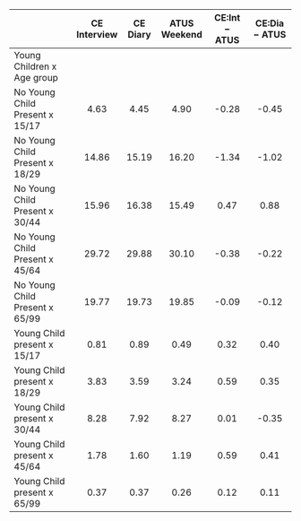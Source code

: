 
|                      | CE<br>Interview |  CE<br>Diary | ATUS<br>Weekend | CE:Int &minus; ATUS | CE:Dia &minus; ATUS |
| -------------------- | :----------: | :----------: | :----------: | :----------: | :----------: |
| Young Children x Age group |              |              |              |              |              |
| No Young Child Present x 15/17 |         4.63 |         4.45 |         4.90 |        -0.28 |        -0.45 |
| No Young Child Present x 18/29 |        14.86 |        15.19 |        16.20 |        -1.34 |        -1.02 |
| No Young Child Present x 30/44 |        15.96 |        16.38 |        15.49 |         0.47 |         0.88 |
| No Young Child Present x 45/64 |        29.72 |        29.88 |        30.10 |        -0.38 |        -0.22 |
| No Young Child Present x 65/99 |        19.77 |        19.73 |        19.85 |        -0.09 |        -0.12 |
| Young Child present x 15/17 |         0.81 |         0.89 |         0.49 |         0.32 |         0.40 |
| Young Child present x 18/29 |         3.83 |         3.59 |         3.24 |         0.59 |         0.35 |
| Young Child present x 30/44 |         8.28 |         7.92 |         8.27 |         0.01 |        -0.35 |
| Young Child present x 45/64 |         1.78 |         1.60 |         1.19 |         0.59 |         0.41 |
| Young Child present x 65/99 |         0.37 |         0.37 |         0.26 |         0.12 |         0.11 |

